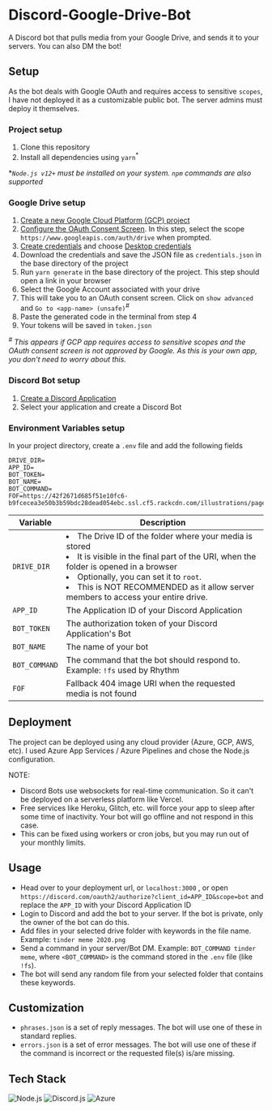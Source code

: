 # Discord-Google-Drive-Bot

A Discord bot that pulls media from your Google Drive, and sends it to your servers. You can also DM the bot!

## Setup
As the bot deals with Google OAuth and requires access to sensitive `scopes`, I have not deployed it as a customizable public bot. The server admins must deploy it themselves.

### Project setup

1. Clone this repository
1. Install all dependencies using `yarn`<sup>*</sup>

**`Node.js v12+` must be installed on your system. `npm` commands are also supported*

### Google Drive setup

1. [Create a new Google Cloud Platform (GCP) project](https://developers.google.com/workspace/guides/create-project#create_a_new_google_cloud_platform_gcp_project)
1. [Configure the OAuth Consent Screen](https://developers.google.com/workspace/guides/create-credentials#configure_the_oauth_consent_screen). In this step, select the scope `https://www.googleapis.com/auth/drive` when prompted.
1. [Create credentials](https://developers.google.com/workspace/guides/create-credentials#create_a_credential) and choose [Desktop credentials](https://developers.google.com/workspace/guides/create-credentials#desktop)
1. Download the credentials and save the JSON file as `credentials.json` in the base directory of the project
1. Run `yarn generate` in the base directory of the project. This step should open a link in your browser
1. Select the Google Account associated with your drive
1. This will take you to an OAuth consent screen. Click on `show advanced` and `Go to <app-name> (unsafe)`<sup>#</sup>
1. Paste the generated code in the terminal from step 4
1. Your tokens will be saved in `token.json`

*<sup>#</sup> This appears if GCP app requires access to sensitive scopes and the OAuth consent screen is not approved by Google. As this is your own app, you don't need to worry about this.*

### Discord Bot setup

1. [Create a Discord Application](https://discord.com/developers/applications)
1. Select your application and create a Discord Bot

### Environment Variables setup
In your project directory, create a `.env` file and add the following fields

```dosini
DRIVE_DIR=
APP_ID=
BOT_TOKEN=
BOT_NAME=
BOT_COMMAND=
FOF=https://42f2671d685f51e10fc6-b9fcecea3e50b3b59bdc28dead054ebc.ssl.cf5.rackcdn.com/illustrations/page_not_found_su7k.svg
```

| Variable | Description |
| --- | --- |
| `DRIVE_DIR` | <li>The Drive ID of the folder where your media is stored</li><li>It is visible in the final part of the URI, when the folder is opened in a browser</li><li>Optionally, you can set it to `root`. </li><li>This is NOT RECOMMENDED as it allow server members to access your entire drive.</li> |
| `APP_ID` | The Application ID of your Discord Application |
| `BOT_TOKEN` | The authorization token of your Discord Application's Bot
| `BOT_NAME` | The name of your bot |
| `BOT_COMMAND` | The command that the bot should respond to. Example: `!fs` used by Rhythm |
| `FOF` | Fallback 404 image URI when the requested media is not found |

## Deployment
The project can be deployed using any cloud provider (Azure, GCP, AWS, etc). I used Azure App Services / Azure Pipelines and chose the Node.js configuration.

NOTE:
- Discord Bots use websockets for real-time communication. So it can't be deployed on a serverless platform like Vercel.
- Free services like Heroku, Glitch, etc. will force your app to sleep after some time of inactivity. Your bot will go offline and not respond in this case.
- This can be fixed using workers or cron jobs, but you may run out of your monthly limits.

## Usage
- Head over to your deployment url, or `localhost:3000` , or open `https://discord.com/oauth2/authorize?client_id=APP_ID&scope=bot` and replace the `APP_ID` with your Discord Application ID
- Login to Discord and add the bot to your server. If the bot is private, only the owner of the bot can do this.
- Add files in your selected drive folder with keywords in the file name. Example: `tinder meme 2020.png`
- Send a command in your server/Bot DM. Example: `BOT_COMMAND tinder meme`, where `<BOT_COMMAND>` is the command stored in the `.env` file (like `!fs`).
- The bot will send any random file from your selected folder that contains these keywords.

## Customization
- `phrases.json` is a set of reply messages. The bot will use one of these in standard replies.
- `errors.json` is a set of error messages. The bot will use one of these if the command is incorrect or the requested file(s) is/are missing.

## Tech Stack

![Node.js](https://img.shields.io/badge/Node.js-43853D?style=for-the-badge&logo=node.js&logoColor=white)
![Discord.js](https://img.shields.io/badge/Discord.js-7289DA?style=for-the-badge&logo=discord&logoColor=white)
![Azure](https://img.shields.io/badge/Azure-0089D6?style=for-the-badge&logo=microsoft-azure&logoColor=white)





